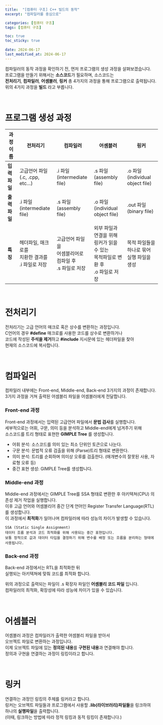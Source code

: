 ```yaml
---
title:  "[컴퓨터 구조] C++ 빌드의 동작"
excerpt: "컴파일러를 중심으로"

categories: [컴퓨터 구조]
tags: [컴퓨터 구조]

toc: true
toc_sticky: true
 
date: 2024-06-17
last_modified_at: 2024-06-17
---
```


컴파일러의 동작 과정을 확인하기 전, 먼저 프로그램의 생성 과정을 살펴보겠습니다.  
프로그램을 만들기 위해서는 **소스코드**가 필요하며, 소스코드는  
**전처리기**, **컴파일러**, **어셈블러**, **링커** 총 4가지의 과정을 통해 프로그램으로 출력됩니다.  
위의 4가지 과정을 **빌드** 라고 부릅니다.  

<br/>

# 프로그램 생성 과정

| **과정 이름** | **전처리기** | **컴파일러** | **어셈블러** | **링커** |
| --- | --- | --- | --- | --- |
| **입력 파일** | 고급언어 파일 <br/> (.c, .cpp, etc…) | .i 파일 <br/> (intermediate file) | .s 파일 <br/> (assembly file) | .o 파일 <br/> (individual object file) |
| **출력 파일** | .i 파일 <br/> (intermediate file) | .s 파일 <br/> (assembly file) | .o 파일 <br/> (individual object file) | .out 파일 <br/> (binary file) |
| **특징** | 헤더파일, 매크로를 <br/> 치환한 결과를 <br/> .i 파일로 저장 | 고급언어 파일을 <br/> 어셈블리어로 <br/> 컴파일 후 <br/> .s 파일로 저장 | 외부 파일과 연결을 위해 <br/> 링커가 읽을 수 있는 <br/> 목적파일로 변환 후 <br/> .o 파일로 저장 | 목적 파일들을 <br/> 하나로 묶어 <br/> 실행 파일을 생성 |

<br/>

# 전처리기
전처리기는 고급 언어의 매크로 혹은 상수를 변환하는 과정입니다.  
C언어의 경우 **#define** 매크로를 사용한 코드를 상수로 변환하거나  
코드에 작성된 **주석을 제거**하고 **#include** 지시문에 있는 헤더파일을 찾아  
현재의 소스코드에 복사합니다.  

<br/>

# 컴파일러
컴파일러 내부에는 Front-end, Middle-end, Back-end 3가지의 과정이 존재합니다.  
3가지 과정을 거쳐 출력된 어셈블리 파일을 어셈블러에게 전달합니다.  

### Front-end 과정
Front-end 과정에서는 입력된 고급언어 파일에서 **문법 검사**를 실행합니다.  
세부적으로는 어휘, 구문, 의미 등을 분석하고 Middle-end에게 넘겨주기 위해  
소스코드를 트리 형태로 표현한 **GIMPLE Tree** 를 생성합니다.  
* 어휘 분석: 소스코드를 의미 있는 최소 단위인 토큰으로 나눈다.
* 구문 분석: 문법적 오류 검출을 위해 (Parse)트리 형태로 변환한다.
* 의미 분석: 트리를 순회하며 의미상 오류를 검출한다. (매개변수의 잘못된 사용, 자료형 오류 등)
* 중간 표현 생성: GIMPLE Tree를 생성합니다.

### Middle-end 과정
Middle-end 과정에서는 GIMPLE Tree를 SSA 형태로 변환한 후 아키텍쳐(CPU) 의존성 제거 작업을 실행합니다.  
이후 고급 언어와 어셈블리어 중간 단계 언어인 Register Transfer Language(RTL)를 생성합니다.  
이 과정에서 **최적화**가 일어나며 컴파일러에 따라 성능의 차이가 발생할 수 있습니다.  

```
SSA (Static Single Assignment)
데이터 흐름 분석과 코드 최적화를 위해 사용되는 중간 표현입니다.  
보통 정적으로 값과 데이터 타입을 결정하기 위해 변수를 배정 또는 흐름을 분리하는 형태에 사용됩니다.
```

### Back-end 과정
Back-end 과정에서는 RTL을 최적화한 뒤  
실행되는 아키텍쳐에 맞춰 코드를 최적화 합니다.  

위의 과정으로 출력되는 파일이 .s 확장자 파일인 **어셈블리 코드 파일** 입니다.  
컴파일러의 최적화, 확장성에 따라 성능에 차이가 있을 수 있습니다.  

<br/>

# 어셈블러
어셈블러 과정은 컴파일러가 출력한 어셈블리 파일을 받아서  
오브젝트 파일로 변환하는 과정입니다.  
이제 오브젝트 파일에 있는 **정의된 내용**를 **구현된 내용**과 연결해야 합니다.  
정의과 구현을 연결하는 과정이 링킹이라고 합니다.  

<br/>

# 링커
연결하는 과정인 링킹의 주체를 링커라고 합니다.  
링커는 오브젝트 파일들과 프로그램에서 사용할 **.lib(라이브러리)파일들**을 링크하여  
하나의 **실행파일**을 출력합니다.  
(이때, 링크하는 방법에 따라 정적 링킹과 동적 링킹이 존재합니다.)

